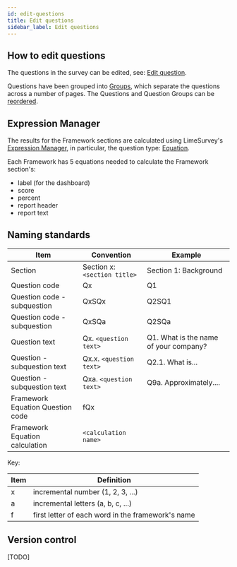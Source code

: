 ```yaml
---
id: edit-questions
title: Edit questions
sidebar_label: Edit questions
---
```


## How to edit questions

The questions in the survey can be edited, see: [Edit question](https://manual.limesurvey.org/Edit_question).

Questions have been grouped into [Groups](https://manual.limesurvey.org/Question_groups_-_introduction), which separate the questions across a number of pages.  The Questions and Question Groups can be [reordered](https://manual.limesurvey.org/Survey_structure#Reordering_questions_and_question_groups).

## Expression Manager

The results for the Framework sections are calculated using LimeSurvey's [Expression Manager](https://manual.limesurvey.org/Expression_Manager), in particular, the question type: [Equation](https://manual.limesurvey.org/Expression_Manager#Equations_2).

Each Framework has 5 equations needed to calculate the Framework section's:

- label (for the dashboard)
- score
- percent
- report header
- report text

## Naming standards

| Item                             | Convention                   | Example                               |
|----------------------------------|------------------------------|---------------------------------------|
| Section                          | Section x: `<section title>` | Section 1: Background                 |
| Question code                    | Qx                           | Q1                                    |
| Question code - subquestion      | QxSQx                        | Q2SQ1                                 |
| Question code - subquestion      | QxSQa                        | Q2SQa                                 |
| Question text                    | Qx. `<question text>`        | Q1. What is the name of your company? |
| Question - subquestion text      | Qx.x. `<question text>`      | Q2.1. What is...                      |
| Question - subquestion text      | Qxa. `<question text>`       | Q9a. Approximately....                |
| Framework Equation Question code | fQx                          |                                       |
| Framework Equation calculation   | ``<calculation name>``       |                                       |

Key:

| Item | Definition                                        |
|------|---------------------------------------------------|
| x    | incremental number (1, 2, 3, ...)                 |
| a    | incremental letters (a, b, c, ...)                |
| f    | first letter of each word in the framework's name |

## Version control

[TODO]